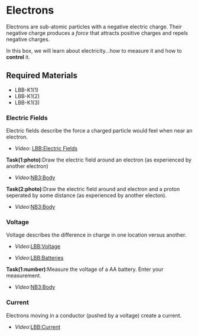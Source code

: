 # Electrons

Electrons are sub-atomic particles with a negative electric charge. Their negative charge produces a *force* that attracts positive charges and repels negative charges.

In this box, we will learn about electricity...how to measure it and how to **control** it.

## Required Materials

- LBB-K1(1)
- LBB-K1(2)
- LBB-K1(3)

### Electric Fields

Electric fields describe the force a charged particle would feel when near an electron.

- *Video*: [LBB:Electric Fields](https://vimeo.com/625820421)

**Task(1:photo)**:Draw the electric field around an electron (as experienced by another electron)

- *Video*:[NB3:Body](https://vimeo.com/843622939)

**Task(2:photo)**:Draw the electric field around and electron and a proton seperated by some distance (as experienced by another electon).

- *Video*:[NB3:Body](https://vimeo.com/843622939)

### Voltage

Voltage describes the difference in charge in one location versus another.

- *Video*:[LBB:Voltage](https://vimeo.com/625820421)

- *Video*:[LBB:Batteries](https://vimeo.com/625820421)

**Task(1:number)**:Measure the voltage of a AA battery. Enter your measurement.

- *Video*:[NB3:Body](https://vimeo.com/843622939)

### Current

Electrons moving in a conductor (pushed by a voltage) create a current.

- *Video*:[LBB:Current](https://vimeo.com/625820421)

